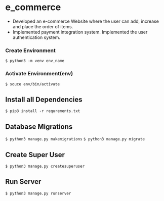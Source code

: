 

# e_commerce

- Developed an e-commerce Website where the user can add, increase and place the order of items.
- Implemented payment integration system. Implemented the user authentication system.

### Create Environment
`$ python3 -m venv env_name`

### Activate Environment(env)
`$ souce env/bin/activate`

## Install all Dependencies
`$ pip3 install -r requrements.txt`

## Database Migrations
`$ python3 manage.py makemigrations`
`$ python3 manage.py migrate`

## Create Super User
`$ python3 manage.py createsuperuser`

## Run Server
`$ python3 manage.py runserver`

